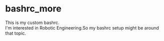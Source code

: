 # bashrc_more
This is my custom bashrc.<br>
I'm interested in Robotic Engineering.So my bashrc setup might be around that topic.


